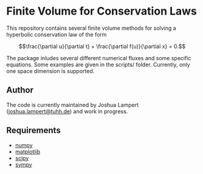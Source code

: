 # Finite Volume for Conservation Laws
This repository contains several finite volume methods for solving a hyperbolic conservation law of the form

$$\frac{\partial u}{\partial t} + \frac{\partial f(u)}{\partial x} = 0.$$

The package inludes several different numerical fluxes and some specific equations. Some examples are given in the scripts/ folder.
Currently, only one space dimension is supported.

## Author
The code is currently maintained by Joshua Lampert (joshua.lampert@tuhh.de) and work in progress.

## Requirements
* [numpy](https://github.com/numpy/numpy)
* [matplotlib](https://github.com/matplotlib/matplotlib)
* [scipy](https://github.com/scipy/scipy)
* [sympy](https://github.com/sympy/sympy)
